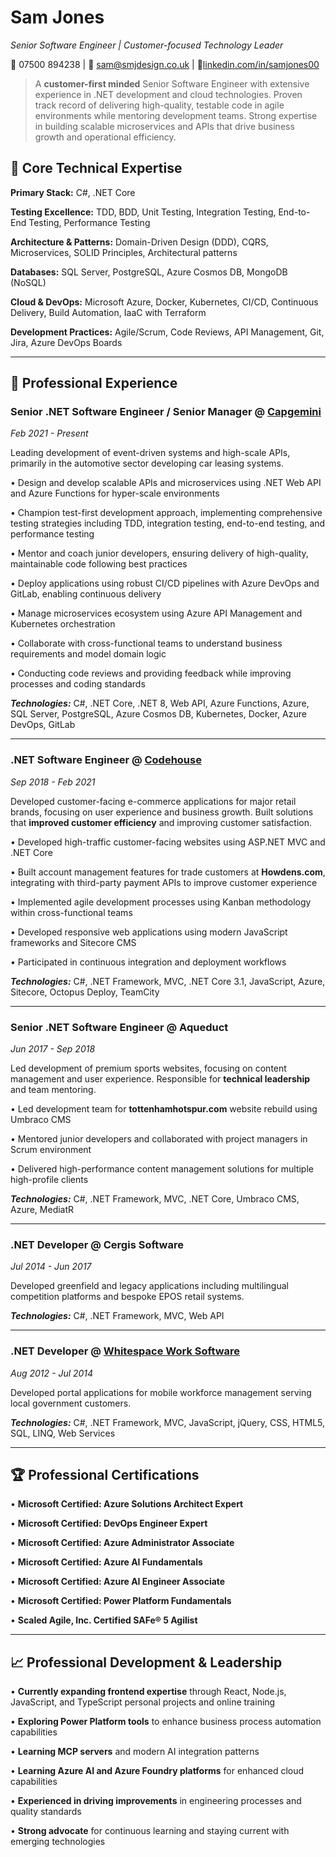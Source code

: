 # Sam Jones
_Senior Software Engineer | Customer-focused Technology Leader_

📱 07500 894238 | 📧 [sam@smjdesign.co.uk](mailto:sam@smjdesign.co.uk) | 🔗[linkedin.com/in/samjones00](http://www.linkedin.com/in/samjones00)

> A **customer-first minded** Senior Software Engineer with extensive experience in .NET development and cloud technologies. Proven track record of delivering high-quality, testable code in agile environments while mentoring development teams. Strong expertise in building scalable microservices and APIs that drive business growth and operational efficiency.

## 🚀 Core Technical Expertise

**Primary Stack:** C#, .NET Core

**Testing Excellence:** TDD, BDD, Unit Testing, Integration Testing, End-to-End Testing, Performance Testing  

**Architecture & Patterns:** Domain-Driven Design (DDD), CQRS, Microservices, SOLID Principles, Architectural patterns

**Databases:** SQL Server, PostgreSQL, Azure Cosmos DB, MongoDB (NoSQL)  

**Cloud & DevOps:** Microsoft Azure, Docker, Kubernetes, CI/CD, Continuous Delivery, Build Automation, IaaC with Terraform

**Development Practices:** Agile/Scrum, Code Reviews, API Management, Git, Jira, Azure DevOps Boards

---

## 💼 Professional Experience

### **Senior .NET Software Engineer / Senior Manager** @ [**Capgemini**](https://www.capgemini.com/) 
_Feb 2021 - Present_

Leading development of event-driven systems and high-scale APIs, primarily in the automotive sector developing car leasing systems.

• Design and develop scalable APIs and microservices using .NET Web API and Azure Functions for hyper-scale environments

• Champion test-first development approach, implementing comprehensive testing strategies including TDD, integration testing, end-to-end testing, and performance testing

• Mentor and coach junior developers, ensuring delivery of high-quality, maintainable code following best practices

• Deploy applications using robust CI/CD pipelines with Azure DevOps and GitLab, enabling continuous delivery

• Manage microservices ecosystem using Azure API Management and Kubernetes orchestration

• Collaborate with cross-functional teams to understand business requirements and model domain logic

• Conducting code reviews and providing feedback while improving processes and coding standards

_**Technologies:**_ C#, .NET Core, .NET 8, Web API, Azure Functions, Azure, SQL Server, PostgreSQL, Azure Cosmos DB, Kubernetes, Docker, Azure DevOps, GitLab

---

### **.NET Software Engineer** @ [**Codehouse**](https://www.codehousegroup.com/) 
_Sep 2018 - Feb 2021_

Developed customer-facing e-commerce applications for major retail brands, focusing on user experience and business growth. Built solutions that **improved customer efficiency** and improving customer satisfaction.

• Developed high-traffic customer-facing websites using ASP.NET MVC and .NET Core

• Built account management features for trade customers at **Howdens.com**, integrating with third-party payment APIs to improve customer experience

• Implemented agile development processes using Kanban methodology within cross-functional teams

• Developed responsive web applications using modern JavaScript frameworks and Sitecore CMS

• Participated in continuous integration and deployment workflows

_**Technologies:**_ C#, .NET Framework, MVC, .NET Core 3.1, JavaScript, Azure, Sitecore, Octopus Deploy, TeamCity

---

### **Senior .NET Software Engineer** @ **Aqueduct** 
_Jun 2017 - Sep 2018_

Led development of premium sports websites, focusing on content management and user experience. Responsible for **technical leadership** and team mentoring.

• Led development team for **tottenhamhotspur.com** website rebuild using Umbraco CMS

• Mentored junior developers and collaborated with project managers in Scrum environment

• Delivered high-performance content management solutions for multiple high-profile clients

_**Technologies:**_ C#, .NET Framework, MVC, .NET Core, Umbraco CMS, Azure, MediatR

---

### **.NET Developer** @ **Cergis Software** 
_Jul 2014 - Jun 2017_

Developed greenfield and legacy applications including multilingual competition platforms and bespoke EPOS retail systems.

_**Technologies:**_ C#, .NET Framework, MVC, Web API

---

### **.NET Developer** @ [**Whitespace Work Software**](https://whitespacews.com/) 
_Aug 2012 - Jul 2014_

Developed portal applications for mobile workforce management serving local government customers.

_**Technologies:**_ C#, .NET Framework, MVC, JavaScript, jQuery, CSS, HTML5, SQL, LINQ, Web Services

---

## 🏆 Professional Certifications

• **Microsoft Certified: Azure Solutions Architect Expert**

• **Microsoft Certified: DevOps Engineer Expert**

• **Microsoft Certified: Azure Administrator Associate**

• **Microsoft Certified: Azure AI Fundamentals**

• **Microsoft Certified: Azure AI Engineer Associate**

• **Microsoft Certified: Power Platform Fundamentals**

• **Scaled Agile, Inc. Certified SAFe® 5 Agilist**

---

## 📈 Professional Development & Leadership

• **Currently expanding frontend expertise** through React, Node.js, JavaScript, and TypeScript personal projects and online training

• **Exploring Power Platform tools** to enhance business process automation capabilities

• **Learning MCP servers** and modern AI integration patterns

• **Learning Azure AI and Azure Foundry platforms** for enhanced cloud capabilities

• **Experienced in driving improvements** in engineering processes and quality standards

• **Strong advocate** for continuous learning and staying current with emerging technologies